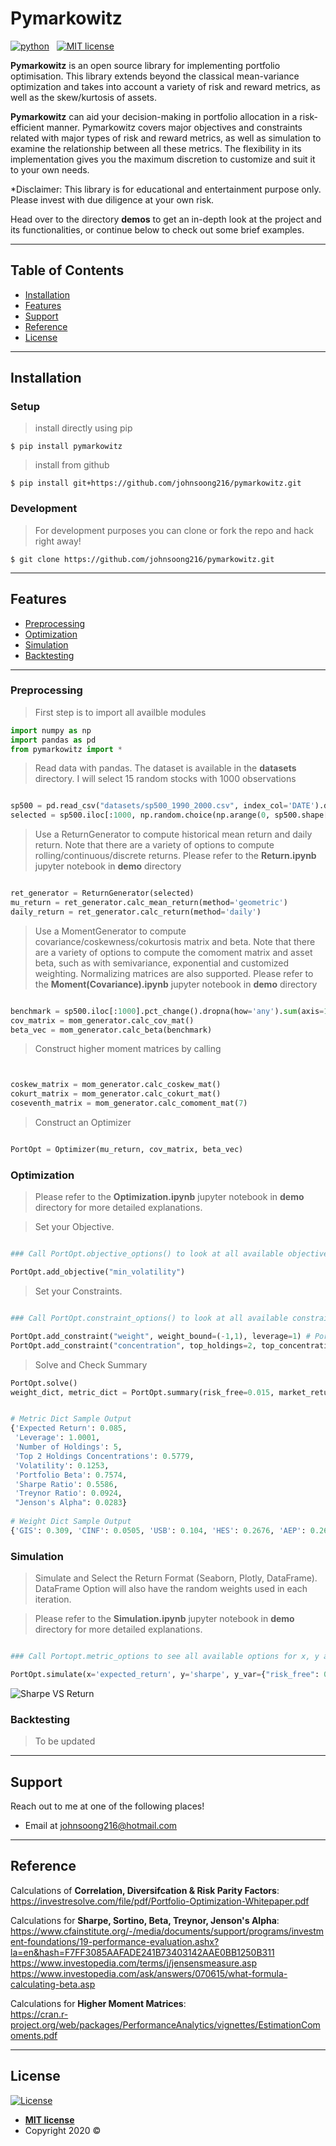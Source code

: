 
# Pymarkowitz

<p align="left">
    <a href="https://www.python.org/">
        <img src="https://ForTheBadge.com/images/badges/made-with-python.svg"
            alt="python"></a> &nbsp;
    <a href="https://opensource.org/licenses/MIT">
        <img src="https://img.shields.io/badge/License-MIT-brightgreen.svg?style=flat-square"
            alt="MIT license"></a> &nbsp;
</p>

**Pymarkowitz** is an open source library for implementing portfolio optimisation. This library extends beyond the classical mean-variance optimization and takes into account a variety of risk and reward metrics, as well as the skew/kurtosis of assets.

**Pymarkowitz** can aid your decision-making in portfolio allocation in a risk-efficient manner. Pymarkowitz covers major objectives and constraints related with major types of risk and reward metrics, as well as simulation to examine the relationship between all these metrics. The flexibility in its implementation gives you the maximum discretion to customize and suit it to your own needs. 


*Disclaimer: This library is for educational and entertainment purpose only. Please invest with due diligence at your own risk.

Head over to the directory **demos** to get an in-depth look at the project and its functionalities, or continue below to check out some brief examples.

---

## Table of Contents


- [Installation](#installation)
- [Features](#features)
- [Support](#support)
- [Reference](#reference)
- [License](#license)

---

## Installation

### Setup

> install directly using pip

```shell
$ pip install pymarkowitz
```

> install from github

```shell
$ pip install git+https://github.com/johnsoong216/pymarkowitz.git
```

### Development

> For development purposes you can clone or fork the repo and hack right away!

```shell
$ git clone https://github.com/johnsoong216/pymarkowitz.git
```
---

## Features
- [Preprocessing](##preprocessing)
- [Optimization](##optimization)
- [Simulation](##simulation)
- [Backtesting](##backtesting)


---
### Preprocessing

> First step is to import all availble modules

```python
import numpy as np
import pandas as pd
from pymarkowitz import *

```
> Read data with pandas. The dataset is available in the **datasets** directory. I will select 15 random stocks with 1000 observations

```python

sp500 = pd.read_csv("datasets/sp500_1990_2000.csv", index_col='DATE').drop(["Unnamed: 0"], axis=1)
selected = sp500.iloc[:1000, np.random.choice(np.arange(0, sp500.shape[1]), 15, replace=False)]

```
> Use a ReturnGenerator to compute historical mean return and daily return. Note that there are a variety of options to compute rolling/continuous/discrete returns. Please refer to the **Return.ipynb** jupyter notebook in **demo** directory

```python

ret_generator = ReturnGenerator(selected)
mu_return = ret_generator.calc_mean_return(method='geometric')
daily_return = ret_generator.calc_return(method='daily')

```
> Use a MomentGenerator to compute covariance/coskewness/cokurtosis matrix and beta. Note that there are a variety of options to compute the comoment matrix and asset beta, such as with semivariance, exponential and customized weighting. Normalizing matrices are also supported. Please refer to the **Moment(Covariance).ipynb** jupyter notebook in **demo** directory

```python

benchmark = sp500.iloc[:1000].pct_change().dropna(how='any').sum(axis=1)/sp500.shape[1]
cov_matrix = mom_generator.calc_cov_mat()
beta_vec = mom_generator.calc_beta(benchmark)

```

> Construct higher moment matrices by calling

```python


coskew_matrix = mom_generator.calc_coskew_mat()
cokurt_matrix = mom_generator.calc_cokurt_mat()
coseventh_matrix = mom_generator.calc_comoment_mat(7)

```

> Construct an Optimizer

```python

PortOpt = Optimizer(mu_return, cov_matrix, beta_vec)

```

### Optimization

> Please refer to the **Optimization.ipynb** jupyter notebook in **demo** directory for more detailed explanations.


> Set your Objective. 

```python

### Call PortOpt.objective_options() to look at all available objectives

PortOpt.add_objective("min_volatility")

```

> Set your Constraints. 

```python

### Call PortOpt.constraint_options() to look at all available constraints.

PortOpt.add_constraint("weight", weight_bound=(-1,1), leverage=1) # Portfolio Long/Short
PortOpt.add_constraint("concentration", top_holdings=2, top_concentration=0.5) # Portfolio Concentration

```

> Solve and Check Summary


```python
PortOpt.solve()
weight_dict, metric_dict = PortOpt.summary(risk_free=0.015, market_return=0.07, top_holdings=2)


# Metric Dict Sample Output
{'Expected Return': 0.085,
 'Leverage': 1.0001,
 'Number of Holdings': 5,
 'Top 2 Holdings Concentrations': 0.5779,
 'Volatility': 0.1253,
 'Portfolio Beta': 0.7574,
 'Sharpe Ratio': 0.5586,
 'Treynor Ratio': 0.0924,
 "Jenson's Alpha": 0.0283}
 
# Weight Dict Sample Output
{'GIS': 0.309, 'CINF': 0.0505, 'USB': 0.104, 'HES': 0.2676, 'AEP': 0.269}

```

### Simulation

> Simulate and Select the Return Format (Seaborn, Plotly, DataFrame). DataFrame Option will also have the random weights used in each iteration.

> Please refer to the **Simulation.ipynb** jupyter notebook in **demo** directory for more detailed explanations.


```python

### Call Portopt.metric_options to see all available options for x, y axis

PortOpt.simulate(x='expected_return', y='sharpe', y_var={"risk_free": 0.02}, iters=10000, weight_bound=(-1, 1), leverage=1, ret_format='sns')

```
![Sharpe VS Return](https://github.com/johnsoong216/pymarkowitz/blob/master/images/return_vs_sharpe.png)


### Backtesting

> To be updated

---


## Support

Reach out to me at one of the following places!

- Email at johnsoong216@hotmail.com

---

## Reference

Calculations of **Correlation, Diversifcation & Risk Parity Factors**:
<br>
https://investresolve.com/file/pdf/Portfolio-Optimization-Whitepaper.pdf

Calculations for **Sharpe, Sortino, Beta, Treynor, Jenson's Alpha**:
<br>
https://www.cfainstitute.org/-/media/documents/support/programs/investment-foundations/19-performance-evaluation.ashx?la=en&hash=F7FF3085AAFADE241B73403142AAE0BB1250B311
<br>
https://www.investopedia.com/terms/j/jensensmeasure.asp
<br>
https://www.investopedia.com/ask/answers/070615/what-formula-calculating-beta.asp
<br>

Calculations for **Higher Moment Matrices**:
<br>
https://cran.r-project.org/web/packages/PerformanceAnalytics/vignettes/EstimationComoments.pdf
<br>


---

## License

[![License](http://img.shields.io/:license-mit-blue.svg?style=flat-square)](http://badges.mit-license.org)

- **[MIT license](http://opensource.org/licenses/mit-license.php)**
- Copyright 2020 ©
